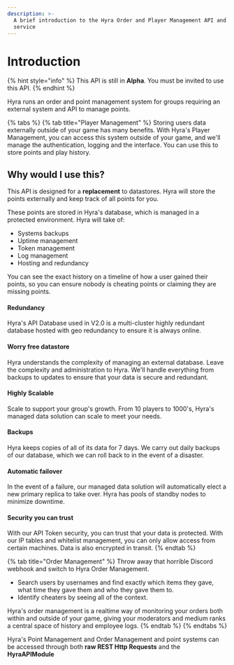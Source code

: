 ```yaml
---
description: >-
  A brief introduction to the Hyra Order and Player Management API and Datastore
  service
---
```


# Introduction

{% hint style="info" %}
This API is still in **Alpha**. You must be invited to use this API. 
{% endhint %}

Hyra runs an order and point management system for groups requiring an external system and API to manage points. 

{% tabs %}
{% tab title="Player Management" %}
Storing users data externally outside of your game has many benefits. With Hyra's Player Management, you can access this system outside of your game, and we'll manage the authentication, logging and the interface. You can use this to store points and play history.

## Why would I use this?

This API is designed for a **replacement** to datastores. Hyra will store the points externally and keep track of all points for you. 

These points are stored in Hyra's database, which is managed in a protected environment. Hyra will take of:

* Systems backups
* Uptime management
* Token management
* Log management
* Hosting and redundancy

You can see the exact history on a timeline of how a user gained their points, so you can ensure nobody is cheating points or claiming they are missing points. 

#### Redundancy

Hyra's API Database used in V2.0 is a multi-cluster highly redundant database hosted with geo redundancy to ensure it is always online.

#### Worry free datastore

Hyra understands the complexity of managing an external database. Leave the complexity and administration to Hyra. We'll handle everything from backups to updates to ensure that your data is secure and redundant.

#### Highly Scalable

Scale to support your group's growth. From 10 players to 1000's, Hyra's managed data solution can scale to meet your needs.

#### Backups

Hyra keeps copies of all of its data for 7 days. We carry out daily backups of our database, which we can roll back to in the event of a disaster.

#### Automatic failover

In the event of a failure, our managed data solution will automatically elect a new primary replica to take over. Hyra has pools of standby nodes to minimize downtime. 

#### Security you can trust

With our API Token security, you can trust that your data is protected. With our IP tables and whitelist management, you can only allow access from certain machines. Data is also encrypted in transit.
{% endtab %}

{% tab title="Order Management" %}
Throw away that horrible Discord webhook and switch to Hyra Order Management. 

* Search users by usernames and find exactly which items they gave, what time they gave them and who they gave them to.
* Identify cheaters by seeing all of the context. 

Hyra's order management is a realtime way of monitoring your orders both within and outside of your game, giving your moderators and medium ranks a central space of history and employee logs.
{% endtab %}
{% endtabs %}

Hyra's Point Management and Order Management and point systems can be accessed through both **raw REST Http Requests** and the **HyraAPIModule**

